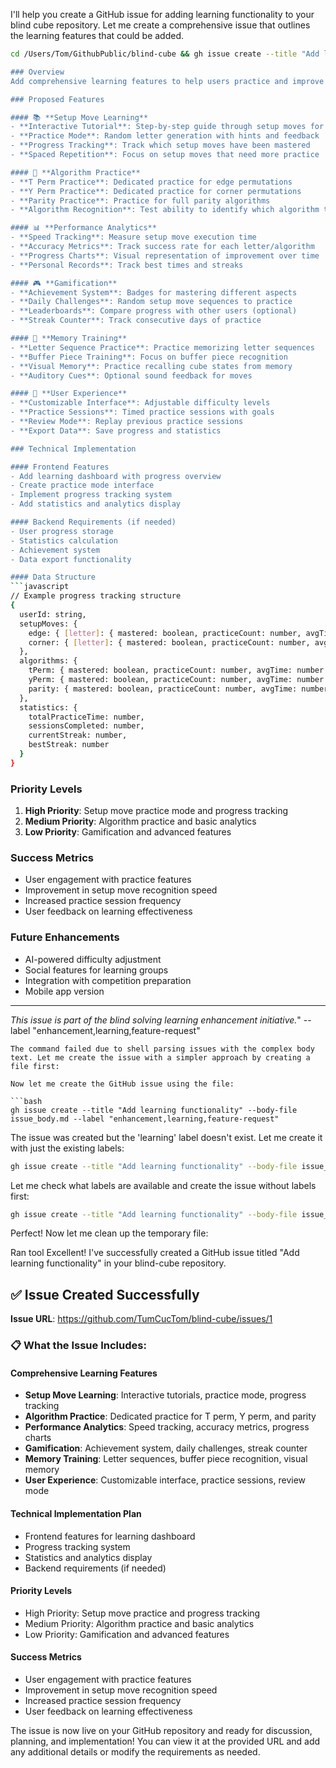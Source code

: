 I'll help you create a GitHub issue for adding learning functionality to your blind cube repository. Let me create a comprehensive issue that outlines the learning features that could be added.

```bash
cd /Users/Tom/GithubPublic/blind-cube && gh issue create --title "Add learning functionality" --body "## 🎓 Learning Functionality Enhancement

### Overview
Add comprehensive learning features to help users practice and improve their blind solving skills.

### Proposed Features

#### 📚 **Setup Move Learning**
- **Interactive Tutorial**: Step-by-step guide through setup moves for each letter
- **Practice Mode**: Random letter generation with hints and feedback
- **Progress Tracking**: Track which setup moves have been mastered
- **Spaced Repetition**: Focus on setup moves that need more practice

#### 🎯 **Algorithm Practice**
- **T Perm Practice**: Dedicated practice for edge permutations
- **Y Perm Practice**: Dedicated practice for corner permutations  
- **Parity Practice**: Practice for full parity algorithms
- **Algorithm Recognition**: Test ability to identify which algorithm to use

#### 📊 **Performance Analytics**
- **Speed Tracking**: Measure setup move execution time
- **Accuracy Metrics**: Track success rate for each letter/algorithm
- **Progress Charts**: Visual representation of improvement over time
- **Personal Records**: Track best times and streaks

#### 🎮 **Gamification**
- **Achievement System**: Badges for mastering different aspects
- **Daily Challenges**: Random setup move sequences to practice
- **Leaderboards**: Compare progress with other users (optional)
- **Streak Counter**: Track consecutive days of practice

#### 🧠 **Memory Training**
- **Letter Sequence Practice**: Practice memorizing letter sequences
- **Buffer Piece Training**: Focus on buffer piece recognition
- **Visual Memory**: Practice recalling cube states from memory
- **Auditory Cues**: Optional sound feedback for moves

#### 📱 **User Experience**
- **Customizable Interface**: Adjustable difficulty levels
- **Practice Sessions**: Timed practice sessions with goals
- **Review Mode**: Replay previous practice sessions
- **Export Data**: Save progress and statistics

### Technical Implementation

#### Frontend Features
- Add learning dashboard with progress overview
- Create practice mode interface
- Implement progress tracking system
- Add statistics and analytics display

#### Backend Requirements (if needed)
- User progress storage
- Statistics calculation
- Achievement system
- Data export functionality

#### Data Structure
```javascript
// Example progress tracking structure
{
  userId: string,
  setupMoves: {
    edge: { [letter]: { mastered: boolean, practiceCount: number, avgTime: number } },
    corner: { [letter]: { mastered: boolean, practiceCount: number, avgTime: number } }
  },
  algorithms: {
    tPerm: { mastered: boolean, practiceCount: number, avgTime: number },
    yPerm: { mastered: boolean, practiceCount: number, avgTime: number },
    parity: { mastered: boolean, practiceCount: number, avgTime: number }
  },
  statistics: {
    totalPracticeTime: number,
    sessionsCompleted: number,
    currentStreak: number,
    bestStreak: number
  }
}
```

### Priority Levels
1. **High Priority**: Setup move practice mode and progress tracking
2. **Medium Priority**: Algorithm practice and basic analytics
3. **Low Priority**: Gamification and advanced features

### Success Metrics
- User engagement with practice features
- Improvement in setup move recognition speed
- Increased practice session frequency
- User feedback on learning effectiveness

### Future Enhancements
- AI-powered difficulty adjustment
- Social features for learning groups
- Integration with competition preparation
- Mobile app version

---
*This issue is part of the blind solving learning enhancement initiative.*" --label "enhancement,learning,feature-request"
```
The command failed due to shell parsing issues with the complex body text. Let me create the issue with a simpler approach by creating a file first:

Now let me create the GitHub issue using the file:

```bash
gh issue create --title "Add learning functionality" --body-file issue_body.md --label "enhancement,learning,feature-request"
```
The issue was created but the 'learning' label doesn't exist. Let me create it with just the existing labels:

```bash
gh issue create --title "Add learning functionality" --body-file issue_body.md --label "enhancement,feature-request"
```
Let me check what labels are available and create the issue without labels first:

```bash
gh issue create --title "Add learning functionality" --body-file issue_body.md
```
Perfect! Now let me clean up the temporary file:

Ran tool
Excellent! I've successfully created a GitHub issue titled "Add learning functionality" in your blind-cube repository. 

## ✅ **Issue Created Successfully**

**Issue URL**: https://github.com/TumCucTom/blind-cube/issues/1

### 📋 **What the Issue Includes:**

#### **Comprehensive Learning Features**
- **Setup Move Learning**: Interactive tutorials, practice mode, progress tracking
- **Algorithm Practice**: Dedicated practice for T perm, Y perm, and parity
- **Performance Analytics**: Speed tracking, accuracy metrics, progress charts
- **Gamification**: Achievement system, daily challenges, streak counter
- **Memory Training**: Letter sequences, buffer piece recognition, visual memory
- **User Experience**: Customizable interface, practice sessions, review mode

#### **Technical Implementation Plan**
- Frontend features for learning dashboard
- Progress tracking system
- Statistics and analytics display
- Backend requirements (if needed)

#### **Priority Levels**
- High Priority: Setup move practice and progress tracking
- Medium Priority: Algorithm practice and basic analytics  
- Low Priority: Gamification and advanced features

#### **Success Metrics**
- User engagement with practice features
- Improvement in setup move recognition speed
- Increased practice session frequency
- User feedback on learning effectiveness

The issue is now live on your GitHub repository and ready for discussion, planning, and implementation! You can view it at the provided URL and add any additional details or modify the requirements as needed.